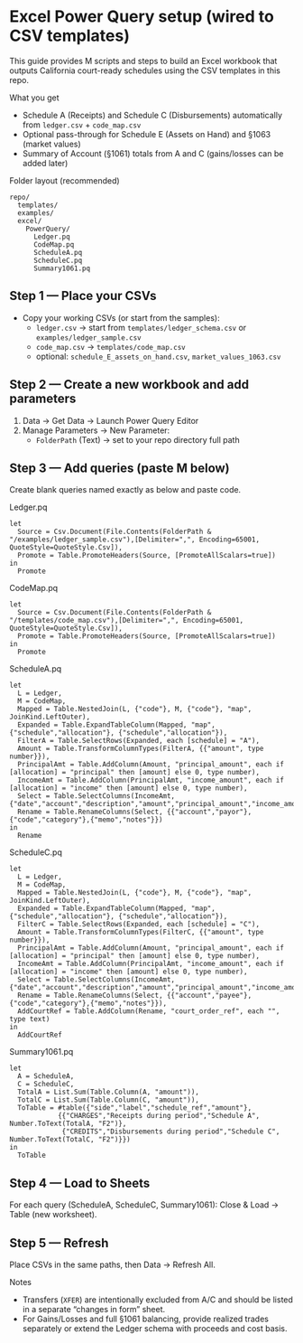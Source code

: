 # Excel Power Query setup (wired to CSV templates)

This guide provides M scripts and steps to build an Excel workbook that outputs California court-ready schedules using the CSV templates in this repo.

What you get
- Schedule A (Receipts) and Schedule C (Disbursements) automatically from `ledger.csv` + `code_map.csv`
- Optional pass-through for Schedule E (Assets on Hand) and §1063 (market values)
- Summary of Account (§1061) totals from A and C (gains/losses can be added later)

Folder layout (recommended)
```
repo/
  templates/
  examples/
  excel/
    PowerQuery/
      Ledger.pq
      CodeMap.pq
      ScheduleA.pq
      ScheduleC.pq
      Summary1061.pq
```

## Step 1 — Place your CSVs
- Copy your working CSVs (or start from the samples):
  - `ledger.csv` → start from `templates/ledger_schema.csv` or `examples/ledger_sample.csv`
  - `code_map.csv` → `templates/code_map.csv`
  - optional: `schedule_E_assets_on_hand.csv`, `market_values_1063.csv`

## Step 2 — Create a new workbook and add parameters
1) Data → Get Data → Launch Power Query Editor
2) Manage Parameters → New Parameter:
   - `FolderPath` (Text) → set to your repo directory full path

## Step 3 — Add queries (paste M below)

Create blank queries named exactly as below and paste code.

Ledger.pq
```
let
  Source = Csv.Document(File.Contents(FolderPath & "/examples/ledger_sample.csv"),[Delimiter=",", Encoding=65001, QuoteStyle=QuoteStyle.Csv]),
  Promote = Table.PromoteHeaders(Source, [PromoteAllScalars=true])
in
  Promote
```

CodeMap.pq
```
let
  Source = Csv.Document(File.Contents(FolderPath & "/templates/code_map.csv"),[Delimiter=",", Encoding=65001, QuoteStyle=QuoteStyle.Csv]),
  Promote = Table.PromoteHeaders(Source, [PromoteAllScalars=true])
in
  Promote
```

ScheduleA.pq
```
let
  L = Ledger,
  M = CodeMap,
  Mapped = Table.NestedJoin(L, {"code"}, M, {"code"}, "map", JoinKind.LeftOuter),
  Expanded = Table.ExpandTableColumn(Mapped, "map", {"schedule","allocation"}, {"schedule","allocation"}),
  FilterA = Table.SelectRows(Expanded, each [schedule] = "A"),
  Amount = Table.TransformColumnTypes(FilterA, {{"amount", type number}}),
  PrincipalAmt = Table.AddColumn(Amount, "principal_amount", each if [allocation] = "principal" then [amount] else 0, type number),
  IncomeAmt = Table.AddColumn(PrincipalAmt, "income_amount", each if [allocation] = "income" then [amount] else 0, type number),
  Select = Table.SelectColumns(IncomeAmt, {"date","account","description","amount","principal_amount","income_amount","code","memo"}),
  Rename = Table.RenameColumns(Select, {{"account","payor"},{"code","category"},{"memo","notes"}})
in
  Rename
```

ScheduleC.pq
```
let
  L = Ledger,
  M = CodeMap,
  Mapped = Table.NestedJoin(L, {"code"}, M, {"code"}, "map", JoinKind.LeftOuter),
  Expanded = Table.ExpandTableColumn(Mapped, "map", {"schedule","allocation"}, {"schedule","allocation"}),
  FilterC = Table.SelectRows(Expanded, each [schedule] = "C"),
  Amount = Table.TransformColumnTypes(FilterC, {{"amount", type number}}),
  PrincipalAmt = Table.AddColumn(Amount, "principal_amount", each if [allocation] = "principal" then [amount] else 0, type number),
  IncomeAmt = Table.AddColumn(PrincipalAmt, "income_amount", each if [allocation] = "income" then [amount] else 0, type number),
  Select = Table.SelectColumns(IncomeAmt, {"date","account","description","amount","principal_amount","income_amount","code","memo"}),
  Rename = Table.RenameColumns(Select, {{"account","payee"},{"code","category"},{"memo","notes"}}),
  AddCourtRef = Table.AddColumn(Rename, "court_order_ref", each "", type text)
in
  AddCourtRef
```

Summary1061.pq
```
let
  A = ScheduleA,
  C = ScheduleC,
  TotalA = List.Sum(Table.Column(A, "amount")),
  TotalC = List.Sum(Table.Column(C, "amount")),
  ToTable = #table({"side","label","schedule_ref","amount"},
            {{"CHARGES","Receipts during period","Schedule A", Number.ToText(TotalA, "F2")},
             {"CREDITS","Disbursements during period","Schedule C", Number.ToText(TotalC, "F2")}})
in
  ToTable
```

## Step 4 — Load to Sheets
For each query (ScheduleA, ScheduleC, Summary1061): Close & Load → Table (new worksheet).

## Step 5 — Refresh
Place CSVs in the same paths, then Data → Refresh All.

Notes
- Transfers (`XFER`) are intentionally excluded from A/C and should be listed in a separate “changes in form” sheet.
- For Gains/Losses and full §1061 balancing, provide realized trades separately or extend the Ledger schema with proceeds and cost basis.
